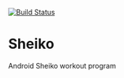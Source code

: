 [![Build Status](http://ci.imspatial.me/job/Sheiko%20PL/badge/icon)](http://ci.imspatial.me/job/Sheiko%20PL/)

# Sheiko
Android Sheiko workout program
